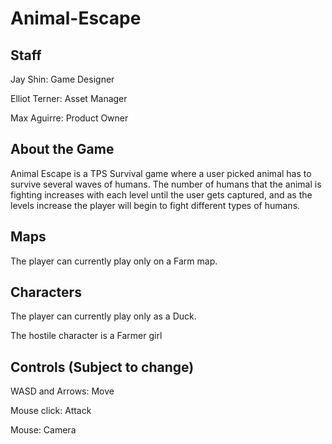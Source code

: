 # Animal-Escape

## Staff

Jay Shin: Game Designer

Elliot Terner: Asset Manager

Max Aguirre: Product Owner

## About the Game

Animal Escape is a TPS Survival game where a user picked animal has to survive several waves of humans. The number of humans that the animal is fighting increases with each level until the user gets captured, and as the levels increase the player will begin to fight different types of humans. 

## Maps

The player can currently play only on a Farm map.

## Characters

The player can currently play only as a Duck.

The hostile character is a Farmer girl

## Controls (Subject to change)

WASD and Arrows: Move

Mouse click: Attack

Mouse: Camera

